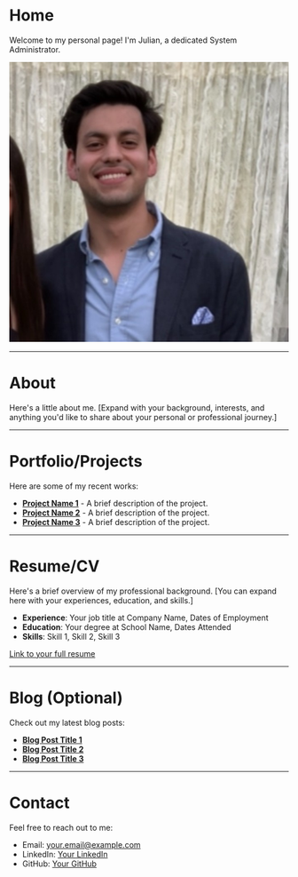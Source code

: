 # Home
Welcome to my personal page! I'm Julian, a dedicated System Administrator.

![Your Photo or Avatar](/images/profile.jpg)

---

# About
Here's a little about me. [Expand with your background, interests, and anything you'd like to share about your personal or professional journey.]

---

# Portfolio/Projects
Here are some of my recent works:

- **[Project Name 1](Project_Link)** - A brief description of the project.
- **[Project Name 2](Project_Link)** - A brief description of the project.
- **[Project Name 3](Project_Link)** - A brief description of the project.

---

# Resume/CV
Here's a brief overview of my professional background. [You can expand here with your experiences, education, and skills.]

- **Experience**: Your job title at Company Name, Dates of Employment
- **Education**: Your degree at School Name, Dates Attended
- **Skills**: Skill 1, Skill 2, Skill 3

[Link to your full resume](path_to_your_resume.pdf)

---

# Blog (Optional)
Check out my latest blog posts:

- **[Blog Post Title 1](Blog_Post_Link)**
- **[Blog Post Title 2](Blog_Post_Link)**
- **[Blog Post Title 3](Blog_Post_Link)**

---

# Contact
Feel free to reach out to me:

- Email: [your.email@example.com](mailto:your.email@example.com)
- LinkedIn: [Your LinkedIn](Your_LinkedIn_Profile)
- GitHub: [Your GitHub](Your_GitHub_Profile)
